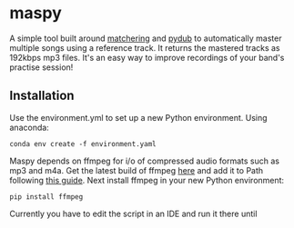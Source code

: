 # maspy
A simple tool built around [matchering](https://github.com/sergree/matchering) and [pydub](https://pypi.org/project/pydub/) to automatically master multiple songs using a reference track. It returns the mastered tracks as 192kbps mp3 files. It's an easy way to improve recordings of your band's practise session!

## Installation
Use the environment.yml to set up a new Python environment. Using anaconda:

`conda env create -f environment.yaml`

Maspy depends on ffmpeg for i/o of compressed audio formats such as mp3 and m4a. Get the latest build of ffmpeg [here](https://ffmpeg.org/download.html#build-windows) and add it to Path following [this guide](https://blog.gregzaal.com/how-to-install-ffmpeg-on-windows/). Next install ffmpeg in your new Python environment:

`pip install ffmpeg`

Currently you have to edit the script in an IDE and run it there until 
